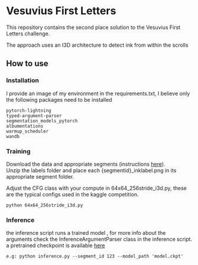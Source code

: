 # Vesuvius First Letters

This repository contains the second place solution to the Vesuvius First Letters challenge.

The approach uses an I3D architecture to detect ink from within the scrolls


## How to use
### Installation
I provide an image of my environment in the requirements.txt, I believe only the following packages need to be installed
```
pytorch-lightning   
typed-argument-parser   
segmentation_models_pytorch   
albumentations   
warmup_scheduler
wandb  
 ```


### Training
Download the data and appropriate segments (instructions [here](https://scrollprize.org/data)).   
Unzip the labels folder and place each {segmentid}_inklabel.png in its appropriate segment folder.

Adjust the CFG class with your compute in 64x64_256stride_i3d.py, these are the typical configs used in the kaggle competition. 
```
python 64x64_256stride_i3d.py
```

### Inference
the inference script runs a trained model , for more info about the arguments check the InferenceArgumentParser class in the inference script. a pretrained checkpoint is available [here](https://drive.google.com/file/d/1fAGZbVPHW6q1hNiI2E2NKzf6TyELzOC4/view?usp=sharing) 
```
e.g: python inference.py --segment_id 123 --model_path 'model.ckpt'
```
